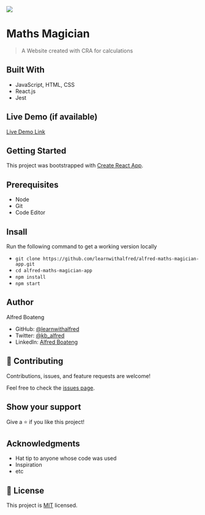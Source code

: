 ![](https://img.shields.io/badge/Microverse-blueviolet)

# Maths Magician

> A Website created with CRA for calculations

## Built With

- JavaScript, HTML, CSS
- React.js
- Jest

## Live Demo (if available)

[Live Demo Link](https://livedemo.com)

## Getting Started

This project was bootstrapped with [Create React App](https://github.com/facebook/create-react-app).

## Prerequisites

- Node
- Git
- Code Editor

## Insall

Run the following command to get a working version locally

- `git clone https://github.com/learnwithalfred/alfred-maths-magician-app.git`
- `cd alfred-maths-magician-app`
- `npm install`
- `npm start`

## Author

Alfred Boateng

- GitHub: [@learnwithalfred](https://github.com/learnwithalfred)
- Twitter: [@kb_alfred](https://twitter.com/kb_alfred)
- LinkedIn: [Alfred Boateng](https://www.linkedin.com/in/alfred-boateng-704670138/)

## 🤝 Contributing

Contributions, issues, and feature requests are welcome!

Feel free to check the [issues page](../../issues/).

## Show your support

Give a ⭐️ if you like this project!

## Acknowledgments

- Hat tip to anyone whose code was used
- Inspiration
- etc

## 📝 License

This project is [MIT](./MIT.md) licensed.
